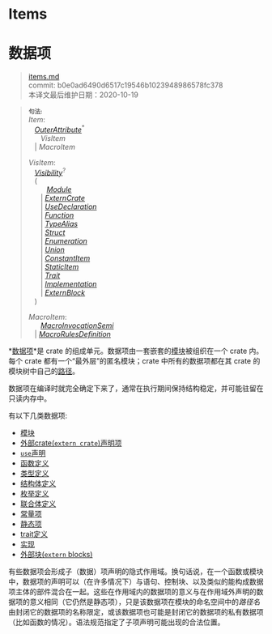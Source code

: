 # Items
# 数据项

>[items.md](https://github.com/rust-lang/reference/blob/master/src/items.md)\
>commit: b0e0ad6490d6517c19546b1023948986578fc378 \
>本译文最后维护日期：2020-10-19

> **<sup>句法:<sup>**\
> _Item_:\
> &nbsp;&nbsp; [_OuterAttribute_]<sup>\*</sup>\
> &nbsp;&nbsp; &nbsp;&nbsp; _VisItem_\
> &nbsp;&nbsp; | _MacroItem_
>
> _VisItem_:\
> &nbsp;&nbsp; [_Visibility_]<sup>?</sup>\
> &nbsp;&nbsp; (\
> &nbsp;&nbsp; &nbsp;&nbsp; &nbsp;&nbsp;  [_Module_]\
> &nbsp;&nbsp; &nbsp;&nbsp; | [_ExternCrate_]\
> &nbsp;&nbsp; &nbsp;&nbsp; | [_UseDeclaration_]\
> &nbsp;&nbsp; &nbsp;&nbsp; | [_Function_]\
> &nbsp;&nbsp; &nbsp;&nbsp; | [_TypeAlias_]\
> &nbsp;&nbsp; &nbsp;&nbsp; | [_Struct_]\
> &nbsp;&nbsp; &nbsp;&nbsp; | [_Enumeration_]\
> &nbsp;&nbsp; &nbsp;&nbsp; | [_Union_]\
> &nbsp;&nbsp; &nbsp;&nbsp; | [_ConstantItem_]\
> &nbsp;&nbsp; &nbsp;&nbsp; | [_StaticItem_]\
> &nbsp;&nbsp; &nbsp;&nbsp; | [_Trait_]\
> &nbsp;&nbsp; &nbsp;&nbsp; | [_Implementation_]\
> &nbsp;&nbsp; &nbsp;&nbsp; | [_ExternBlock_]\
> &nbsp;&nbsp; )
>
> _MacroItem_:\
> &nbsp;&nbsp; &nbsp;&nbsp; [_MacroInvocationSemi_]\
> &nbsp;&nbsp; | [_MacroRulesDefinition_]

*[数据项](翻译说明.md#常用词翻译)*是 crate 的组成单元。数据项由一套嵌套的[模块][modules]被组织在一个 crate 内。每个 crate 都有一个“最外层”的匿名模块；crate 中所有的数据项都在其 crate 的模块树中自己的[路径][paths]。

数据项在编译时就完全确定下来了，通常在执行期间保持结构稳定，并可能驻留在只读内存中。

有以下几类数据项:

* [模块][modules]
* [外部crate(`extern crate`)声明项][`extern crate` declarations]
* [`use`声明][`use` declarations]
* [函数定义][function definitions]
* [类型定义][type definitions]
* [结构体定义][struct definitions]
* [枚举定义][enumeration definitions]
* [联合体定义][union definitions]
* [常量项][constant items]
* [静态项][static items]
* [trait定义][trait definitions]
* [实现][implementations]
* [外部块(`extern` blocks)][`extern` blocks]

有些数据项会形成子（数据）项声明的隐式作用域。换句话说，在一个函数或模块中，数据项的声明可以（在许多情况下）与语句、控制块、以及类似的能构成数据项主体的部件混合在一起。这些在作用域内的数据项的意义与在作用域外声明的数据项的意义相同（它仍然是静态项），只是该数据项在模块的命名空间中的*路径名*由封闭它的数据项的名称限定，或该数据项也可能是封闭它的数据项的私有数据项（比如函数的情况）。语法规范指定了子项声明可能出现的合法位置。

[_ConstantItem_]: items/constant-items.md
[_Enumeration_]: items/enumerations.md
[_ExternBlock_]: items/external-blocks.md
[_ExternCrate_]: items/extern-crates.md
[_Function_]: items/functions.md
[_Implementation_]: items/implementations.md
[_MacroInvocationSemi_]: macros.md#macro-invocation
[_MacroRulesDefinition_]: macros-by-example.md
[_Module_]: items/modules.md
[_OuterAttribute_]: attributes.md
[_StaticItem_]: items/static-items.md
[_Struct_]: items/structs.md
[_Trait_]: items/traits.md
[_TypeAlias_]: items/type-aliases.md
[_Union_]: items/unions.md
[_UseDeclaration_]: items/use-declarations.md
[_Visibility_]: visibility-and-privacy.md
[`extern crate` declarations]: items/extern-crates.md
[`extern` blocks]: items/external-blocks.md
[`use` declarations]: items/use-declarations.md
[constant items]: items/constant-items.md
[enumeration definitions]: items/enumerations.md
[function definitions]: items/functions.md
[implementations]: items/implementations.md
[modules]: items/modules.md
[paths]: paths.md
[static items]: items/static-items.md
[struct definitions]: items/structs.md
[trait definitions]: items/traits.md
[type definitions]: items/type-aliases.md
[union definitions]: items/unions.md

<!-- 2020-11-3 -->
<!-- checked -->
